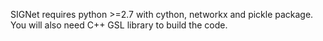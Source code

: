 SIGNet requires python >=2.7 with cython, networkx and pickle package.
You will also need C++ GSL library to build the code.